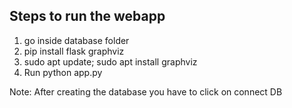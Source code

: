 ## Steps to run the webapp
1. go inside database folder
2. pip install flask graphviz
3. sudo apt update; sudo apt install graphviz
4. Run python app.py

Note: After creating the database you have to click on connect DB 
